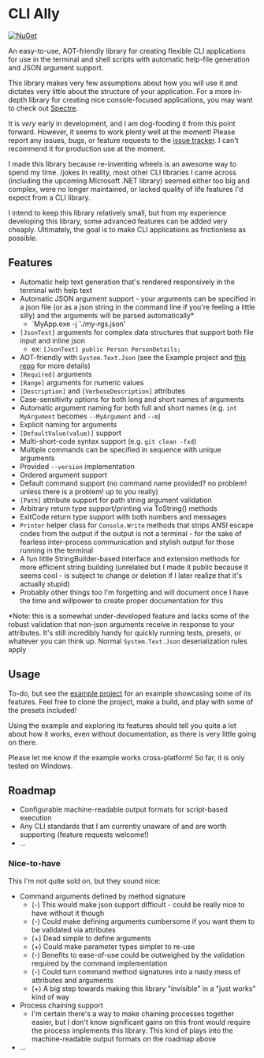 # CLI Ally
[![NuGet](https://img.shields.io/nuget/v/domportera.CLIAlly.svg)](https://www.nuget.org/packages/domportera.CLIAlly/)

An easy-to-use, AOT-friendly library for creating flexible CLI applications for use in the terminal and shell scripts with automatic help-file generation and JSON argument support.

This library makes very few assumptions about how you will use it and dictates very little about the structure of your application. For a more in-depth library for creating nice console-focused applications, you may want to check out [Spectre](https://github.com/spectreconsole/spectre.console).

It is *very* early in development, and I am dog-fooding it from this point forward. However, it seems to work plenty well at the moment! Please report any issues, bugs, or feature requests to the [issue tracker](https://github.com/domportera/CLI-Ally/issues). I can't recommend it for production use at the moment.

I made this library because re-inventing wheels is an awesome way to spend my time. /jokes
In reality, most other CLI libraries I came across (including the upcoming Microsoft .NET library) seemed either too big and complex, were no longer maintained, or lacked quality of life features I'd expect from a CLI library.

I intend to keep this library relatively small, but from my experience developing this library, some advanced features can be added very cheaply. Ultimately, the goal is to make CLI applications as frictionless as possible.

## Features
- Automatic help text generation that's rendered responsively in the terminal with help text
- Automatic JSON argument support - your arguments can be specified in a json file (or as a json string in the command line if you're feeling a little silly) and the arguments will be parsed automatically*
  - `MyApp.exe -j './my-rgs.json'
- `[JsonText]` arguments for complex data structures that support both file input and inline json 
  - ex: `[JsonText] public Person PersonDetails;`
- AOT-friendly with `System.Text.Json` (see the Example project and [this repo](https://github.com/domportera/NetJsonAOT) for more details)
- `[Required]` arguments
- `[Range]` arguments for numeric values
- `[Description]` and `[VerboseDescription]` attributes
- Case-sensitivity options for both long and short names of arguments
- Automatic argument naming for both full and short names (e.g. `int MyArgument` becomes `--MyArgument` and `--m`)
- Explicit naming for arguments
- `[DefaultValue(value)]` support
- Multi-short-code syntax support (e.g. `git clean -fxd`)
- Multiple commands can be specified in sequence with unique arguments
- Provided `--version` implementation
- Ordered argument support
- Default command support (no command name provided? no problem! unless there is a problem! up to you really)
- `[Path]` attribute support for path string argument validation
- Arbitrary return type support/printing via ToString() methods
- ExitCode return type support with both numbers and messages
- `Printer` helper class for `Console.Write` methods that strips ANSI escape codes from the output if the output is not a terminal - for the sake of fearless inter-process communication and stylish output for those running in the terminal
- A fun little StringBuilder-based interface and extension methods for more efficient string building (unrelated but I made it public because it seems cool - is subject to change or deletion if I later realize that it's actually stupid)
- Probably other things too I'm forgetting and will document once I have the time and willpower to create proper documentation for this


*Note: this is a somewhat under-developed feature and lacks some of the robust validation that non-json arguments receive in response to your attributes. It's still incredibly handy for quickly running tests, presets, or whatever you can think up. Normal `System.Text.Json` deserialization rules apply

## Usage

To-do, but see the [example project](https://github.com/domportera/CLI-Ally/tree/main/Example) for an example showcasing some of its features. Feel free to clone the project, make a build, and play with some of the presets included!

Using the example and exploring its features should tell you quite a lot about how it works, even without documentation, as there is very little going on there.

Please let me know if the example works cross-platform! So far, it is only tested on Windows.

## Roadmap
- Configurable machine-readable output formats for script-based execution
- Any CLI standards that I am currently unaware of and are worth supporting (feature requests welcome!)
- ...

### Nice-to-have
This I'm not quite sold on, but they sound nice:
- Command arguments defined by method signature
  - (-) This would make json support difficult - could be really nice to have without it though
  - (-) Could make defining arguments cumbersome if you want them to be validated via attributes
  - (+) Dead simple to define arguments
  - (+) Could make parameter types simpler to re-use
  - (-) Benefits to ease-of-use could be outweighed by the validation required by the command implementation
  - (-) Could turn command method signatures into a nasty mess of attributes and arguments
  - (+) A big step towards making this library "invisible" in a "just works" kind of way
- Process chaining support
  - I'm certain there's a way to make chaining processes together easier, but I don't know significant gains on this front would require the process implements this library. This kind of plays into the machine-readable output formats on the roadmap above
- ...
